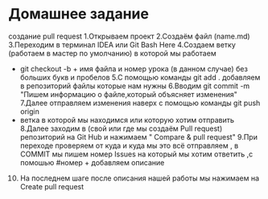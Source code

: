  #  Домашнее задание
 
  создание pull request
 1.Открываем проект 
 2.Создаём файл (name.md)
 3.Переходим в терминал IDEA или Git Bash Here
 4.Создаем ветку (работаем в мастер по умолчанию) в которой мы работаем 
  + git checkout -b + имя файла и номер урока (в данном случае) без больших букв и пробелов 
 5.С помощью команды git add . добавляем в репозиторий файлы которые нам нужны 
 6.Вводим git commit -m "Пишем информацию о файле,который объясняет изменения"
 7.Далее отправляем изменения наверх с помощью команды git push origin 
 + ветка в которой мы находимся или которую хотим отправить 
 8.Далее заходим в (свой или где мы создаём Pull request) репозиторий на Git Hub и нажимаем " Compare & pull request"
 9.При переходе проверяем от куда и куда мы это всё отправляем , 
 в COMMIT мы пишем номер Issues на который мы хотим ответить ,с помошью  #номер + добавляем описание 
 10. На последнем шаге после описания нашей работы мы нажимаем на Create pull request
 
 